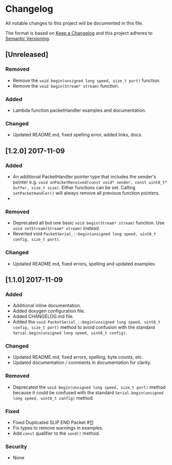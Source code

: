 # Changelog
All notable changes to this project will be documented in this file.

The format is based on [Keep a Changelog](http://keepachangelog.com/en/1.0.0/)
and this project adheres to [Semantic Versioning](http://semver.org/spec/v2.0.0.html).

## [Unreleased]

### Removed
- Remove the `void begin(unsigned long speed, size_t port)` function.
- Remove the `void begin(Stream* stream)` function.

### Added
- Lambda function packetHandler examples and documentation.

### Changed
- Updated README.md, fixed spelling error, added links, docs.

## [1.2.0] 2017-11-09
### Added
- An additional PacketHandler pointer type that includes the sender's pointer e.g. `void onPacketReceived(const void* sender, const uint8_t* buffer, size_t size)`. Either functions can be set. Calling `setPacketHandler()` will always remove all previous function pointers.
-

### Removed
- Deprecated all but one basic `void begin(Stream* stream)` function. Use `void setStream(Stream* stream)` instead.
- Reverted void `PacketSerial_::begin(unsigned long speed, uint8_t config, size_t port)`.

### Changed
- Updated README.md, fixed errors, spelling and updated examples.


## [1.1.0] 2017-11-09
### Added
- Additional inline documentation.
- Added doxygen configuration file.
- Added CHANGELOG.md file.
- Added the `void PacketSerial_::begin(unsigned long speed, uint8_t config, size_t port)` method to avoid confusion with the standard `Serial.begin(unsigned long speed, uint8_t config)`.

### Changed
- Updated README.md, fixed errors, spelling, byte counts, etc.
- Updated documentation / comments in documentation for clarity.

### Removed
- Deprecated the `void begin(unsigned long speed, size_t port)` method because it could be confused with the standard `Serial.begin(unsigned long speed, uint8_t config)` method.

### Fixed
- Fixed Duplicated SLIP END Packet #[11](https://github.com/bakercp/PacketSerial/issues/11)
- Fix types to remove warnings in examples.
- Add `const` qualifier to the `send()` method.

### Security
- None
